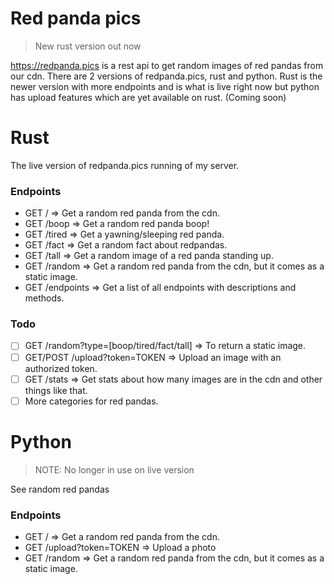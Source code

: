 # Red panda pics
> New rust version out now

https://redpanda.pics is a rest api to get random images of red pandas from our cdn. There are 2 versions of redpanda.pics, rust and python. 
Rust is the newer version with more endpoints and is what is live right now but python has upload features which are yet available on rust. (Coming soon)

# Rust
The live version of redpanda.pics running of my server.

### Endpoints
- GET / => Get a random red panda from the cdn.
- GET /boop => Get a random red panda boop!
- GET /tired => Get a yawning/sleeping red panda.
- GET /fact => Get a random fact about redpandas.
- GET /tall => Get a random image of a red panda standing up.
- GET /random => Get a random red panda from the cdn, but it comes as a static image.
- GET /endpoints => Get a list of all endpoints with descriptions and methods.

### Todo
- [ ] GET /random?type=[boop/tired/fact/tall] => To return a static image.
- [ ] GET/POST /upload?token=TOKEN => Upload an image with an authorized token.
- [ ] GET /stats => Get stats about how many images are in the cdn and other things like that.
- [ ] More categories for red pandas.

# Python
> NOTE: No longer in use on live version

See random red pandas

### Endpoints
- GET / => Get a random red panda from the cdn.
- GET /upload?token=TOKEN => Upload a photo
- GET /random => Get a random red panda from the cdn, but it comes as a static image.